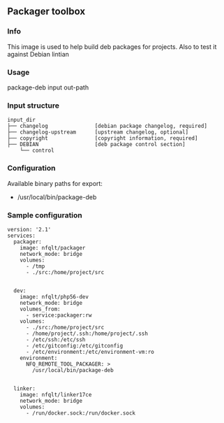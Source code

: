 ## Packager toolbox

### Info
This image is used to help build deb packages for projects. Also to test it against Debian lintian

### Usage
package-deb input out-path

### Input structure
```
input_dir
├── changelog  				[debian package changelog, required]
├── changelog-upstream		[upstream changelog, optional]
├── copyright				[copyright information, required]
├── DEBIAN					[deb package control section]
    └── control
```

### Configuration
Available binary paths for export:

- /usr/local/bin/package-deb

### Sample configuration
```
version: '2.1'
services:
  packager:
    image: nfqlt/packager
    network_mode: bridge
    volumes:
      - /tmp
      - ./src:/home/project/src


  dev:
    image: nfqlt/php56-dev
    network_mode: bridge
    volumes_from:
      - service:packager:rw
    volumes:
      - ./src:/home/project/src
      - /home/project/.ssh:/home/project/.ssh
      - /etc/ssh:/etc/ssh
      - /etc/gitconfig:/etc/gitconfig
      - /etc/environment:/etc/environment-vm:ro
    environment:
      NFQ_REMOTE_TOOL_PACKAGER: >
        /usr/local/bin/package-deb


  linker:
    image: nfqlt/linker17ce
    network_mode: bridge
    volumes:
      - /run/docker.sock:/run/docker.sock
```

